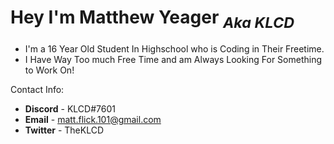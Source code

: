 # Hey I'm Matthew Yeager <sub>*Aka KLCD*</sub>
- I'm a 16 Year Old Student In Highschool who is Coding in Their Freetime.
- I Have Way Too much Free Time and am Always Looking For Something to Work On!

Contact Info:
+ **Discord** - KLCD#7601
+ **Email** - matt.flick.101@gmail.com
+ **Twitter** - TheKLCD
